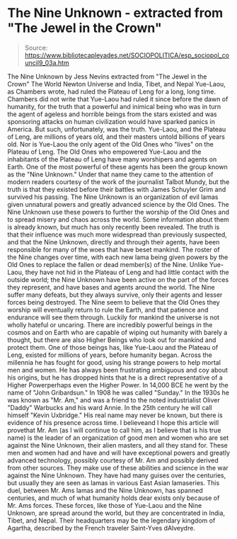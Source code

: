 # The Nine Unknown - extracted from "The Jewel in the Crown"

> Source: https://www.bibliotecapleyades.net/SOCIOPOLITICA/esp_sociopol_council9_03a.htm

The Nine Unknown by Jess Nevins extracted from "The Jewel in the Crown" The World Newton Universe and India, Tibet, and Nepal
Yue-Laou, as Chambers wrote, had ruled the Plateau of Leng for a long, long time.
Chambers did not write that Yue-Laou had ruled it since before the dawn of humanity, for the truth that a powerful and inimical being who was in turn the agent of ageless and horrible beings from the stars existed and was sponsoring attacks on human civilization would have sparked panics in America.
But such, unfortunately, was the truth. Yue-Laou, and the Plateau of Leng, are millions of years old, and their masters untold billions of years old. Nor is Yue-Laou the only agent of the Old Ones who "lives" on the Plateau of Leng. The Old Ones who empowered Yue-Laou and the inhabitants of the Plateau of Leng have many worshipers and agents on Earth.
One of the most powerful of these agents has been the group known as the "Nine Unknown." Under that name they came to the attention of modern readers courtesy of the work of the journalist Talbot Mundy, but the truth is that they existed before their battles with James Schuyler Grim and survived his passing. The Nine Unknown is an organization of evil lamas given unnatural powers and greatly advanced science by the Old Ones. The Nine Unknown use these powers to further the worship of the Old Ones and to spread misery and chaos across the world.
Some information about them is already known, but much has only recently been revealed. The truth is that their influence was much more widespread than previously suspected, and that the Nine Unknown, directly and through their agents, have been responsible for many of the woes that have beset mankind.
The roster of the Nine changes over time, with each new lama being given powers by the Old Ones to replace the fallen or dead member(s) of the Nine. Unlike Yue-Laou, they have not hid in the Plateau of Leng and had little contact with the outside world; the Nine Unknown have been active on the part of the forces they represent, and have bases and agents around the world.
The Nine suffer many defeats, but they always survive, only their agents and lesser forces being destroyed. The Nine seem to believe that the Old Ones they worship will eventually return to rule the Earth, and that patience and endurance will see them through. Luckily for mankind the universe is not wholly hateful or uncaring. There are incredibly powerful beings in the cosmos and on Earth who are capable of wiping out humanity with barely a thought, but there are also Higher Beings who look out for mankind and protect them. One of those beings has, like Yue-Laou and the Plateau of Leng, existed for millions of years, before humanity began. Across the millennia he has fought for good, using his strange powers to help mortal men and women. He has always been frustrating ambiguous and coy about his origins, but he has dropped hints that he is a direct representative of a Higher Powerperhaps even the Higher Power.
In 14,000 BCE he went by the name of "John Gribardsun." In 1908 he was called "Sunday."
In the 1930s he was known as "Mr. Am," and was a friend to the noted industrialist Oliver "Daddy" Warbucks and his ward Annie. In the 25th century he will call himself "Kevin Uxbridge." His real name may never be known, but there is evidence of his presence across time. I believeand I hope this article will provethat Mr. Am (as I will continue to call him, as I believe that is his true name) is the leader of an organization of good men and women who are set against the Nine Unknown, their alien masters, and all they stand for.
These men and women had and have and will have exceptional powers and greatly advanced technology, possibly courtesy of Mr. Am and possibly derived from other sources.
They make use of these abilities and science in the war against the Nine Unknown. They have had many guises over the centuries, but usually they are seen as lamas in various East Asian lamaseries.
This duel, between Mr. Ams lamas and the Nine Unknown, has spanned centuries, and much of what humanity holds dear exists only because of Mr. Ams forces.
These forces, like those of Yue-Laou and the Nine Unknown, are spread around the world, but they are concentrated in India, Tibet, and Nepal.
Their headquarters may be the legendary kingdom of Agartha, described by the French traveler Saint-Yves dAlveydre.
